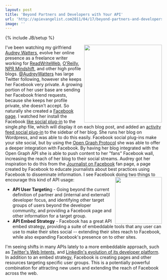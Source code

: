 ```yaml
---
layout: post
title: 'Beyond Partners and Developers with Your API'
url: 'http://apievangelist.com2011/04/17/beyond-partners-and-developers-with-your-api/'
image: ''
---
```

{% include JB/setup %}
<img src="http://kinlane-productions.s3.amazonaws.com/hackeducation.png"  width="250" align="right" />I've been watching my girlfriend <a title="Audrey Watters" href="http://www.hackeducation.com">Audrey Watters</a>, evolve her online presence as a freelance writer working for <a title="ReadWriteWeb" href="http://www.readwriteweb.com/start/author/audrey-watters.php">ReadWriteWeb</a>, <a title="O'Reilly" href="http://radar.oreilly.com/audreyw/">O'Reilly</a>, <a title="NPR Mindshift" href="http://mindshift.kqed.org/">NPR Mindshift</a>, and other high profile blogs.
<a title="@AudreyWatters" href="http://twitter.com/!/audreywatters">@AudreyWatters</a> has large Twitter following, however she keeps her Facebook very private.
A growing portion of her user base are sending her Facebook friend requests, because she keeps her profile private, she doesn't accept. So naturally she created a <a title="Facebook page" href="http://www.facebook.com/pages/Audrey-Watters/100999103321790">Facebook page</a>.
I watched her install the Facebook <a title="like social-plugin" href="http://developers.facebook.com/docs/reference/plugins/like/">like social plug-in</a> to the single.php file, which will display it on each blog post, and added an <a title="activity feed social plug-in" href="http://developers.facebook.com/docs/reference/plugins/activity/">activity feed social plug-in</a> to the sidebar of her blog. She runs her blog on Wordpress, and was able to do this easily.
Facebook social plug-ins make your site social, but by using the <a title="Open Graph Protocol" href="http://developers.facebook.com/docs/opengraph/">Open Graph Protocol</a> she was able to offer a deeper integration with Facebook. By having her blog integrated with the Open Graph API she is able to push content to her "fans" Facebook wall, increasing the reach of her blog to their social streams.
Audrey got her inspiration to do this from the <a title="Journalist on Facebook" href="http://www.facebook.com/journalist">Journalist on Facebook</a> fan page, a page created by Facebook to educate journalists about best practices using Facebook to disseminate information.
I see Facebook doing two things to encourage this kind of API usage:<img src="http://kinlane-productions.s3.amazonaws.com/facebook_logo-icon.png"  width="150" align="right" />
<ul >
     <li>
          <strong>API User Targetin</strong>g - Going beyond the current definition of partner and (internal and external)l developer focus, and identifying other target groups of users beyond the developer community, and providing a Facebook page and other information for a target group.
     </li>
     <li>
          <strong>API Embed Strategy</strong> - Facebook has a great API embed strategy, providing a suite of embeddable tools that any user can use to make their sites social -- extending their sites reach to Facebook, while also expanding Facebook's presence on to other sites.
     </li>
</ul>I'm seeing shifts in many APIs lately to a more embeddable approach, such as <a title="Twitter Web Intents" href="http://blog.apievangelist.com/2011/03/31/simpler-twitter-api-integration-with-web-intents/">Twitter's Web Intents</a>, and <a title="LinkedIn Evolution of its Developer Platform" href="http://blog.apievangelist.com/2011/04/13/linkedin-api-platform-and-the-evolution-of-the-api/">LinkedIn's evolution of its developer platform</a>.
In addition to an embed strategy, Facebook is creating pages and other resources targeting specific user groups. This is a potentially powerful combination for attracting new users and extending the reach of Facebook across the web.
